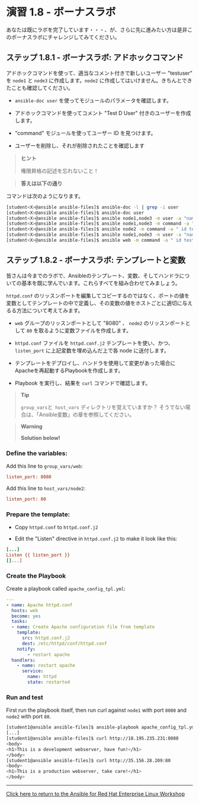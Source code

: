 # 演習 1.8 - ボーナスラボ

あなたは既にラボを完了しています・・・、が、さらに先に進みたい方は是非このボーナスラボにチャレンジしてみてください。

## ステップ 1.8.1 - ボーナスラボ: アドホックコマンド

アドホックコマンドを使って、適当なコメント付きで新しいユーザー "testuser"　を `node1` と `node3` に作成します。`node2` に作成してはいけません。きちんとできたことも確認してください。  
    
  - `ansible-doc user` を使ってモジュールのパラメータを確認します。

  - アドホックコマンドを使ってコメント "Test D User" 付きのユーザーを作成します。

  - "command" モジュールを使ってユーザー ID を見つけます。

  - ユーザーを削除し、それが削除されたことを確認します

> **ヒント**
> 
> 権限昇格の記述を忘れないこと！

> **答えは以下の通り**

コマンドは次のようになります。

```bash
[student<X>@ansible ansible-files]$ ansible-doc -l | grep -i user
[student<X>@ansible ansible-files]$ ansible-doc user
[student<X>@ansible ansible-files]$ ansible node1,node3 -m user -a "name=testuser comment='Test D User'" -b
[student<X>@ansible ansible-files]$ ansible node1,node3 -m command -a " id testuser" -b
[student<X>@ansible ansible-files]$ ansible node2 -m command -a " id testuser" -b
[student<X>@ansible ansible-files]$ ansible node1,node3 -m user -a "name=testuser state=absent remove=yes" -b
[student<X>@ansible ansible-files]$ ansible web -m command -a " id testuser" -b
```

## ステップ 1.8.2 - ボーナスラボ: テンプレートと変数

皆さんは今までのラボで、Ansibleのテンプレート、変数、そしてハンドラについての基本を既に学んでいます。これらすべてを組み合わせてみましょう。  

`httpd.conf` のリッスンポートを編集してコピーするのではなく、ポートの値を変数としてテンプレートの中で定義し、その変数の値をホストごとに適切に与えるる方法について考えてみます。

  - `web` グループのリッスンポートとして "8080" 、 `node2` のリッスンポートとして `80` を取るように変数ファイルを作成します。

  - `httpd.conf` ファイルを `httpd.conf.j2` テンプレートを使い、かつ、 `listen_port` に上記変数を埋め込んだ上で各 node に送付します。

  - テンプレートをデプロイし、ハンドラを使用して変更があった場合にApacheを再起動するPlaybookを作成します。

  - Playbook を実行し、結果を `curl` コマンドで確認します。

> **Tip**
>
> `group_vars`と` host_vars` ディレクトリを覚えていますか？ そうでない場合は、「Ansible変数」の章を参照してください。


> **Warning**
> 
> **Solution below\!**

### Define the variables:


Add this line to `group_vars/web`:

```ini
listen_port: 8080
```

Add this line to `host_vars/node2`:

```ini
listen_port: 80
```
### Prepare the template:

  - Copy `httpd.conf` to `httpd.conf.j2`

  - Edit the "Listen" directive in `httpd.conf.j2` to make it look like this:

<!-- {% raw %} -->
```ini
[...]
Listen {{ listen_port }}
[]...]
```
<!-- {% endraw %} -->

### Create the Playbook

Create a playbook called `apache_config_tpl.yml`:

```yaml
---
- name: Apache httpd.conf
  hosts: web
  become: yes
  tasks:
  - name: Create Apache configuration file from template
    template:
      src: httpd.conf.j2
      dest: /etc/httpd/conf/httpd.conf
    notify:
        - restart apache
  handlers:
    - name: restart apache
      service:
        name: httpd
        state: restarted
```

### Run and test

First run the playbook itself, then run curl against `node1` with port `8080` and `node2` with port `80`.

```bash
[student1@ansible ansible-files]$ ansible-playbook apache_config_tpl.yml 
[...]
[student1@ansible ansible-files]$ curl http://18.195.235.231:8080
<body>
<h1>This is a development webserver, have fun!</h1>
</body>
[student1@ansible ansible-files]$ curl http://35.156.28.209:80
<body>
<h1>This is a production webserver, take care!</h1>
</body>
```

----

[Click here to return to the Ansible for Red Hat Enterprise Linux Workshop](../README.md#section-1---ansible-engine-exercises)

